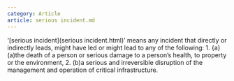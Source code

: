 ```yaml
---
category: Article
article: serious incident.md
---
```


‘[serious incident](serious incident.html)’ means any incident that directly or indirectly leads, might have led or might lead to any of the following:
	1. {a} (a)the death of a person or serious damage to a person’s health, to property or the environment,
	2. (b)a serious and irreversible disruption of the management and operation of critical infrastructure.